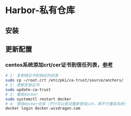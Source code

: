 # Harbor-私有仓库

## 安装

## 更新配置

### centos系统添加crt/cer证书到信任列表，[参考](https://manuals.gfi.com/en/kerio/connect/content/server-configuration/ssl-certificates/adding-trusted-root-certificates-to-the-server-1605.html)

```sh
# 1: 复制根证书到相应的目录
sudo cp ~/root.crt /etc/pki/ca-trust/source/anchors/
# 2: 更新安装证书
sudo update-ca-trust
# 3: 重启docker
sudo systemctl restart docker
# 4: 登陆docker仓库（不行可以尝试重新登陆ssh，再不行重启系统）
docker login docker.wisdragon.com
```
